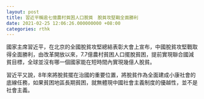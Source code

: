 ```yaml
---
layout: post
title: 習近平稱逾七億農村貧困人口脫貧　脫貧攻堅戰全面勝利
date: 2021-02-25 12:06:26.000000000 +08:00
categories: rthk
---
```


國家主席習近平，在北京的全國脫貧攻堅總結表彰大會上宣布，中國脫貧攻堅戰取得全面勝利，由改革開放以來，7.7億農村貧困人口擺脫貧困，提前實現聯合國減貧目標，全球並沒有哪一個國家能在短時間內實現幾億人脫貧。

習近平又說，8年來將脫貧擺在治國的重要位置，將脫貧作為全面建成小康社會的底線任務，如果貧困地區長期貧困，就無體現中國社會主義制度的優越性，並不是社會主義。
